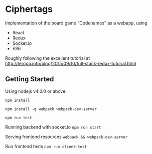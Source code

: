 Ciphertags
==========
Implementation of the board game "Codenames" as a webapp, using
 - React
 - Redux
 - Socket.io
 - ES6

Roughly following the excellent tutorial at http://teropa.info/blog/2015/09/10/full-stack-redux-tutorial.html

Getting Started
---------------
Using nodejs v4.0.0 or above:

`npm install`

`npm install -g webpack webpack-dev-server`

`npm run test`

Running backend with socket.io
`npm run start`

Serving frontend resources
`webpack && webpack-dev-server`

Run frontend tests
`npm run client-test`

